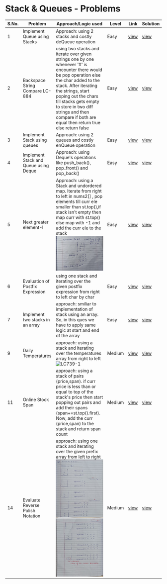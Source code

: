 # Stack & Queues - Problems

S.No. | Problem | Approach/Logic used | Level | Link | Solution |
------|---------|---------------------|-------|------|----------|
1 | Implement Queue using Stacks | Approach: using 2 stacks and costly deQueue operation | Easy | [view](https://leetcode.com/problems/implement-queue-using-stacks/description/) | [view](Q-using-stacks.cpp) 
2 | Backspace String Compare LC-884 | using two stacks and iterate over given strings one by one whenever '#' is encounter there would be pop operation else the char added to the stack. After iterating the strings, start poping out the chars till stacks gets empty to store in two diff strings and then compare if both are equal then return true else return false | Easy | [view](https://leetcode.com/problems/backspace-string-compare/description/) | [view](backspace-str-comp.cpp) 
3 | Implement Stack using queues | Approach: using 2 queues and costly enQueue operation | Easy | [view](https://leetcode.com/problems/implement-stack-using-queues/description/) | [view](stack-using-queues.cpp) 
4 | Implement Stack and Queue using Deque | Approach: using Deque's operations like push_back(), pop_front() and pop_back() | Easy | [view](https://www.geeksforgeeks.org/implement-stack-queue-using-deque/) | [view](implement-stack-queue-using-deque.cpp) 
5 | Next greater element-I | Approach: using a Stack and undordered map. Iterate from right to left in nums2[] , pop elements till curr ele smaller than st.top(),if stack isn't empty then map curr with st.top() else map with -1 and add the curr ele to the stack ![image-1](https://github.com/rishav197/DSA_Sheet_280/blob/main/Stack-and-Queues/images/img5.jpg) | Easy | [view](https://leetcode.com/problems/next-greater-element-i/description/) | [view](nxt-gtr-element-I.cpp) 
6 | Evaluation of Postfix Expression | using one stack and iterating over the given postfix expression from right to left char by char | Easy | [view](https://practice.geeksforgeeks.org/problems/evaluation-of-postfix-expression1735/1?utm_source=gfg&utm_medium=article&utm_campaign=bottom_sticky_on_article) | [view](Eval-Of-Postfix-express.cpp) 
7 | Implement two stacks in an array | approach: smiliar to implementation of stack using an array. So, in this ques we have to apply same logic at start and end of the array | Easy | [view](https://practice.geeksforgeeks.org/problems/implement-two-stacks-in-an-array/1?utm_source=gfg&utm_medium=article&utm_campaign=bottom_sticky_on_article) | [view](implement-two-stacks-in-an-arr.cpp) 
9 | Daily Temperatures | approach: using a stack and iterating over the temperatures array from right to left<br /> ![LC739-1]() | Medium | [view](https://leetcode.com/problems/daily-temperatures/description/) | [view](daily-temp.cpp) 
11 | Online Stock Span | approach: using a stack of pairs (price,span). if curr price is less than or equal to top of the stack's price then start popping out pairs and add their spans (span+=st.top().first). Now, add the curr (price,span) to the stack and return span count | Medium | [view](https://leetcode.com/problems/online-stock-span/description/) | [view](Online-stock-span.cpp) 
14 | Evaluate Reverse Polish Notation | approach: using one stack and iterating over the given prefix array from left to right ![image-14_1](https://github.com/rishav197/DSA_Sheet_280/blob/main/Stack-and-Queues/images/img14_1.jpg) ![image-14_2](https://github.com/rishav197/DSA_Sheet_280/blob/main/Stack-and-Queues/images/img14_2.jpg)| Medium | [view](https://leetcode.com/problems/evaluate-reverse-polish-notation/description/) | [view](rev-polish-notation.cpp) 
